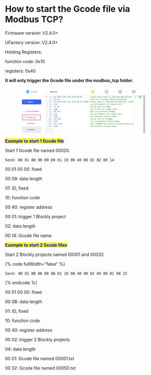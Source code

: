 # How to start the Gcode file via Modbus TCP?

Firmware version: V2.4.0+

UFactory version: V2.4.0+



Holding Registers:

function code: 0x10

registers: 0x40

**It will only trigger the Gcode file under the modbus\_tcp folder.**

<figure><img src=".gitbook/assets/image (1).png" alt=""><figcaption></figcaption></figure>



<mark style="color:blue;">**Example to start 1 Gcode file**</mark>

Start 1 Gcode file named 00020.

```
Send: 00 01 00 00 00 09 01 10 00 40 00 01 02 00 14
```

00 01 00 00: fixed

00 09: data length

01: ID, fixed

10: function code

00 40: register address

00 01: trigger 1 Blockly project

02: data length

00 14: Gcode file name



<mark style="color:blue;">**Example to start 2 Gcode files**</mark>

Start 2 Blockly projects named 00001 and 00032.

{% code fullWidth="false" %}
```
Send: 00 01 00 00 00 0B 01 10 00 40 00 02 04 00 01 00 32
```
{% endcode %}

00 01 00 00: fixed

00 0B: data length

01: ID, fixed

10: function code

00 40: register address

00 02: trigger 2 Blockly projects

04: data length

00 01: Gcode file named 00001.txt

00 32: Gcode file named 00050.txt






